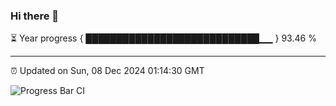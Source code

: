 ### Hi there 👋

⏳ Year progress { ████████████████████████████▁▁ } 93.46 %

---

⏰ Updated on Sun, 08 Dec 2024 01:14:30 GMT

![Progress Bar CI](https://github.com/liununu/liununu/workflows/Progress%20Bar%20CI/badge.svg)
